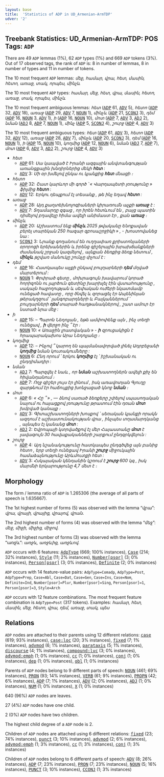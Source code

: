 ```yaml
---
layout: base
title:  'Statistics of ADP in UD_Armenian-ArmTDP'
udver: '2'
---
```


## Treebank Statistics: UD_Armenian-ArmTDP: POS Tags: `ADP`

There are 49 `ADP` lemmas (1%), 62 `ADP` types (1%) and 669 `ADP` tokens (3%).
Out of 17 observed tags, the rank of `ADP` is: 8 in number of lemmas, 8 in number of types and 11 in number of tokens.

The 10 most frequent `ADP` lemmas: <em>մեջ, համար, վրա, հետ, մասին, հետո, առաջ, տակ, որպես, մինչև</em>

The 10 most frequent `ADP` types:  <em>համար, մեջ, հետ, վրա, մասին, հետո, առաջ, տակ, որպես, մինչև</em>

The 10 most frequent ambiguous lemmas: <em>հետ</em> (<tt><a href="hy_armtdp-pos-ADP.html">ADP</a></tt> 61, <tt><a href="hy_armtdp-pos-ADV.html">ADV</a></tt> 5), <em>հետո</em> (<tt><a href="hy_armtdp-pos-ADP.html">ADP</a></tt> 32, <tt><a href="hy_armtdp-pos-ADV.html">ADV</a></tt> 18), <em>առաջ</em> (<tt><a href="hy_armtdp-pos-ADP.html">ADP</a></tt> 29, <tt><a href="hy_armtdp-pos-ADV.html">ADV</a></tt> 7, <tt><a href="hy_armtdp-pos-NOUN.html">NOUN</a></tt> 1), <em>մինչև</em> (<tt><a href="hy_armtdp-pos-ADP.html">ADP</a></tt> 21, <tt><a href="hy_armtdp-pos-SCONJ.html">SCONJ</a></tt> 3), <em>դեմ</em> (<tt><a href="hy_armtdp-pos-ADP.html">ADP</a></tt> 16, <tt><a href="hy_armtdp-pos-NOUN.html">NOUN</a></tt> 3, <tt><a href="hy_armtdp-pos-ADV.html">ADV</a></tt> 1), <em>ի</em> (<tt><a href="hy_armtdp-pos-ADP.html">ADP</a></tt> 16, <tt><a href="hy_armtdp-pos-NOUN.html">NOUN</a></tt> 10), <em>մոտ</em> (<tt><a href="hy_armtdp-pos-ADP.html">ADP</a></tt> 7, <tt><a href="hy_armtdp-pos-ADV.html">ADV</a></tt> 3, <tt><a href="hy_armtdp-pos-ADJ.html">ADJ</a></tt> 2), <em>նման</em> (<tt><a href="hy_armtdp-pos-ADJ.html">ADJ</a></tt> 8, <tt><a href="hy_armtdp-pos-ADP.html">ADP</a></tt> 7, <tt><a href="hy_armtdp-pos-NOUN.html">NOUN</a></tt> 1), <em>մինչ</em> (<tt><a href="hy_armtdp-pos-ADP.html">ADP</a></tt> 5, <tt><a href="hy_armtdp-pos-SCONJ.html">SCONJ</a></tt> 4), <em>շուրջ</em> (<tt><a href="hy_armtdp-pos-ADP.html">ADP</a></tt> 4, <tt><a href="hy_armtdp-pos-ADV.html">ADV</a></tt> 3)

The 10 most frequent ambiguous types:  <em>հետ</em> (<tt><a href="hy_armtdp-pos-ADP.html">ADP</a></tt> 61, <tt><a href="hy_armtdp-pos-ADV.html">ADV</a></tt> 3), <em>հետո</em> (<tt><a href="hy_armtdp-pos-ADP.html">ADP</a></tt> 32, <tt><a href="hy_armtdp-pos-ADV.html">ADV</a></tt> 12), <em>առաջ</em> (<tt><a href="hy_armtdp-pos-ADP.html">ADP</a></tt> 28, <tt><a href="hy_armtdp-pos-ADV.html">ADV</a></tt> 7), <em>մինչև</em> (<tt><a href="hy_armtdp-pos-ADP.html">ADP</a></tt> 20, <tt><a href="hy_armtdp-pos-SCONJ.html">SCONJ</a></tt> 3), <em>դեմ</em> (<tt><a href="hy_armtdp-pos-ADP.html">ADP</a></tt> 16, <tt><a href="hy_armtdp-pos-NOUN.html">NOUN</a></tt> 1), <em>ի</em> (<tt><a href="hy_armtdp-pos-ADP.html">ADP</a></tt> 15, <tt><a href="hy_armtdp-pos-NOUN.html">NOUN</a></tt> 10), <em>կողմից</em> (<tt><a href="hy_armtdp-pos-ADP.html">ADP</a></tt> 12, <tt><a href="hy_armtdp-pos-NOUN.html">NOUN</a></tt> 6), <em>նման</em> (<tt><a href="hy_armtdp-pos-ADJ.html">ADJ</a></tt> 7, <tt><a href="hy_armtdp-pos-ADP.html">ADP</a></tt> 7), <em>մոտ</em> (<tt><a href="hy_armtdp-pos-ADP.html">ADP</a></tt> 6, <tt><a href="hy_armtdp-pos-ADV.html">ADV</a></tt> 3, <tt><a href="hy_armtdp-pos-ADJ.html">ADJ</a></tt> 2), <em>շուրջ</em> (<tt><a href="hy_armtdp-pos-ADP.html">ADP</a></tt> 4, <tt><a href="hy_armtdp-pos-ADV.html">ADV</a></tt> 3)


* <em>հետ</em>
  * <tt><a href="hy_armtdp-pos-ADP.html">ADP</a></tt> 61: <em>Սա կապված է Իրանի ազգային անվտանգության առանցքային խնդիրներից մեկի <b>հետ</b> :</em>
  * <tt><a href="hy_armtdp-pos-ADV.html">ADV</a></tt> 3: <em>Մի օր խմելով ընկա ու կյանքից <b>հետ</b> մնացի ։</em>
* <em>հետո</em>
  * <tt><a href="hy_armtdp-pos-ADP.html">ADP</a></tt> 32: <em>Շատ կարևոր մի գործ ՝ « Վարդապետի լռությունը » ֆիլմից <b>հետո</b> :</em>
  * <tt><a href="hy_armtdp-pos-ADV.html">ADV</a></tt> 12: <em>Երկու դեպքում էլ տեսանք , թե ինչ եղավ <b>հետո</b> :</em>
* <em>առաջ</em>
  * <tt><a href="hy_armtdp-pos-ADP.html">ADP</a></tt> 28: <em>Այդ քաղտեխնոլոգիաների կիրառումն աչքի <b>առաջ</b> է :</em>
  * <tt><a href="hy_armtdp-pos-ADV.html">ADV</a></tt> 7: <em>Տղամարդը զգաց , որ իրեն հետևում են , բայց պատին դիմելով բղավելը հիմա ավելի անիմաստ էր , քան <b>առաջ</b> ։</em>
* <em>մինչև</em>
  * <tt><a href="hy_armtdp-pos-ADP.html">ADP</a></tt> 20: <em>Աշխատում ենք <b>մինչև</b> 2025 թվականը Ենոքավան բերել տարեկան 250 հազար զբոսաշրջիկի » , - խոստովանեց նա :</em>
  * <tt><a href="hy_armtdp-pos-SCONJ.html">SCONJ</a></tt> 3: <em>Նրանք գողանում են ուղղափառ քրիստոնյաների օրորոցի երեխաներին և իրենց գիշերային խրախճանքների ժամանակ շրջան կազմելով , այնքան ձեռքից ձեռք նետում , <b>մինչև</b> թշվառ մանուկը շունչը փչում է :</em>
* <em>դեմ</em>
  * <tt><a href="hy_armtdp-pos-ADP.html">ADP</a></tt> 16: <em>Հատկապես աչքի ընկավ բուլղարների <b>դեմ</b> մղված մարտերում :</em>
  * <tt><a href="hy_armtdp-pos-NOUN.html">NOUN</a></tt> 1: <em>Փրփրած գետը , մոխրագույն խավարում կորած հորիզոնն ու լպրծուն գետինը խարխլել էին վստահությունը , սակայն հաջողության և սեփական ուժերի նկատմամբ ունեցած հավատը , որը ծնվել և զորացել էր Ապենինյան թերակղզում ՝ լանգոբարդների և Բալկաններում ՝ բուլղարների <b>դեմ</b> տարած հաղթանակներով , շատ ամուր էր նստած նրա մեջ :</em>
* <em>ի</em>
  * <tt><a href="hy_armtdp-pos-ADP.html">ADP</a></tt> 15: <em>– Պարոն Նեդոլյան , եթե ամփոփենք այն , ինչ տեղի ունեցավ , <b>ի</b> վերջո ինչ ՞ էր ։</em>
  * <tt><a href="hy_armtdp-pos-NOUN.html">NOUN</a></tt> 10: <em>« Առաջին լրատվական » - <b>ի</b> զրուցակիցն է հրապարակախոս Արա Նեդոլյանը ։</em>
* <em>կողմից</em>
  * <tt><a href="hy_armtdp-pos-ADP.html">ADP</a></tt> 12: <em>– Ինչով ՞ կարող են պայմանավորված լինել Ադրբեջանի <b>կողմից</b> նման կուտակումները :</em>
  * <tt><a href="hy_armtdp-pos-NOUN.html">NOUN</a></tt> 6: <em>Ընդ որում ՝ երկու <b>կողմից</b> էլ ՝ իշխանական ու ընդդիմադիր :</em>
* <em>նման</em>
  * <tt><a href="hy_armtdp-pos-ADJ.html">ADJ</a></tt> 7: <em>Պարզվել է նաև , որ <b>նման</b> աշխատողներն ավելի քիչ են հիվանդանում ։</em>
  * <tt><a href="hy_armtdp-pos-ADP.html">ADP</a></tt> 7: <em>Ողջ գիշեր լույս էր լինում , իսկ առավոտյան Գյուղը զարթնում էր հաճույքից խոնջացած կնոջ <b>նման</b> ։</em>
* <em>մոտ</em>
  * <tt><a href="hy_armtdp-pos-ADP.html">ADP</a></tt> 6: <em>« Հը ՞ » , — ձնով սառած ձեռքերը շփելով սպասողական նայում ու հայացքով լռությունը թրատում էին դռան <b>մոտ</b> խմբված կանայք ։</em>
  * <tt><a href="hy_armtdp-pos-ADV.html">ADV</a></tt> 3: <em>Գիտաշխատողների խոսքով ՝ սեռական կյանքի որակն ազդում է աշխատունակության վրա , ինչպես տղամարդկանց , այնպես էլ կանանց <b>մոտ</b> :</em>
  * <tt><a href="hy_armtdp-pos-ADJ.html">ADJ</a></tt> 2: <em>Եվրոպայի կտրվածքով էլ մեր Հայաստանը <b>մոտ</b> է լավագույն 30 հավաքականների շարքում ընդգրկվելուն :</em>
* <em>շուրջ</em>
  * <tt><a href="hy_armtdp-pos-ADP.html">ADP</a></tt> 4: <em>Այդ նշանակությունը հատկապես ընդգծվեց այն բանից հետո , երբ տեղի ունեցավ Իրանի <b>շուրջ</b> միջուկային համաձայնությունը Արևմուտքի հետ :</em>
  * <tt><a href="hy_armtdp-pos-ADV.html">ADV</a></tt> 3: <em>Հսկայական կենդանին կշռում է <b>շուրջ</b> 600 կգ , իսկ մարմնի երկարությունը 4,7 մետ է ։</em>

## Morphology

The form / lemma ratio of `ADP` is 1.265306 (the average of all parts of speech is 1.635667).

The 1st highest number of forms (5) was observed with the lemma “վրա”: <em>վրա, վրայի, վրայից, վրայով, վրան</em>.

The 2nd highest number of forms (4) was observed with the lemma “մեջ”: <em>մեջ, միջի, միջից, միջով</em>.

The 3rd highest number of forms (3) was observed with the lemma “առջև”: <em>առջև, առջևից, առջևով</em>.

`ADP` occurs with 6 features: <tt><a href="hy_armtdp-feat-AdpType.html">AdpType</a></tt> (669; 100% instances), <tt><a href="hy_armtdp-feat-Case.html">Case</a></tt> (214; 32% instances), <tt><a href="hy_armtdp-feat-Style.html">Style</a></tt> (11; 2% instances), <tt><a href="hy_armtdp-feat-Number-psor.html">Number[psor]</a></tt> (3; 0% instances), <tt><a href="hy_armtdp-feat-Person-psor.html">Person[psor]</a></tt> (3; 0% instances), <tt><a href="hy_armtdp-feat-Definite.html">Definite</a></tt> (2; 0% instances)

`ADP` occurs with 14 feature-value pairs: `AdpType=Comadp`, `AdpType=Post`, `AdpType=Prep`, `Case=Abl`, `Case=Dat`, `Case=Gen`, `Case=Ins`, `Case=Nom`, `Definite=Ind`, `Number[psor]=Plur`, `Number[psor]=Sing`, `Person[psor]=1`, `Person[psor]=3`, `Style=Arch`

`ADP` occurs with 12 feature combinations.
The most frequent feature combination is `AdpType=Post` (317 tokens).
Examples: <em>համար, հետ, մասին, մեջ, հետո, վրա, դեմ, առաջ, տակ, պես</em>


## Relations

`ADP` nodes are attached to their parents using 12 different relations: <tt><a href="hy_armtdp-dep-case.html">case</a></tt> (619; 93% instances), <tt><a href="hy_armtdp-dep-case-loc.html">case:loc</a></tt> (20; 3% instances), <tt><a href="hy_armtdp-dep-fixed.html">fixed</a></tt> (7; 1% instances), <tt><a href="hy_armtdp-dep-advmod.html">advmod</a></tt> (6; 1% instances), <tt><a href="hy_armtdp-dep-parataxis.html">parataxis</a></tt> (5; 1% instances), <tt><a href="hy_armtdp-dep-discourse.html">discourse</a></tt> (4; 1% instances), <tt><a href="hy_armtdp-dep-compound-lvc.html">compound:lvc</a></tt> (3; 0% instances), <tt><a href="hy_armtdp-dep-advmod-emph.html">advmod:emph</a></tt> (1; 0% instances), <tt><a href="hy_armtdp-dep-cc.html">cc</a></tt> (1; 0% instances), <tt><a href="hy_armtdp-dep-conj.html">conj</a></tt> (1; 0% instances), <tt><a href="hy_armtdp-dep-dep.html">dep</a></tt> (1; 0% instances), <tt><a href="hy_armtdp-dep-obl.html">obl</a></tt> (1; 0% instances)

Parents of `ADP` nodes belong to 9 different parts of speech: <tt><a href="hy_armtdp-pos-NOUN.html">NOUN</a></tt> (461; 69% instances), <tt><a href="hy_armtdp-pos-PRON.html">PRON</a></tt> (93; 14% instances), <tt><a href="hy_armtdp-pos-VERB.html">VERB</a></tt> (61; 9% instances), <tt><a href="hy_armtdp-pos-PROPN.html">PROPN</a></tt> (42; 6% instances), <tt><a href="hy_armtdp-pos-ADP.html">ADP</a></tt> (7; 1% instances), <tt><a href="hy_armtdp-pos-ADV.html">ADV</a></tt> (2; 0% instances), <tt><a href="hy_armtdp-pos-ADJ.html">ADJ</a></tt> (1; 0% instances), <tt><a href="hy_armtdp-pos-NUM.html">NUM</a></tt> (1; 0% instances), <tt><a href="hy_armtdp-pos-X.html">X</a></tt> (1; 0% instances)

640 (96%) `ADP` nodes are leaves.

27 (4%) `ADP` nodes have one child.

2 (0%) `ADP` nodes have two children.

The highest child degree of a `ADP` node is 2.

Children of `ADP` nodes are attached using 6 different relations: <tt><a href="hy_armtdp-dep-fixed.html">fixed</a></tt> (23; 74% instances), <tt><a href="hy_armtdp-dep-punct.html">punct</a></tt> (3; 10% instances), <tt><a href="hy_armtdp-dep-advmod.html">advmod</a></tt> (2; 6% instances), <tt><a href="hy_armtdp-dep-advmod-emph.html">advmod:emph</a></tt> (1; 3% instances), <tt><a href="hy_armtdp-dep-cc.html">cc</a></tt> (1; 3% instances), <tt><a href="hy_armtdp-dep-conj.html">conj</a></tt> (1; 3% instances)

Children of `ADP` nodes belong to 6 different parts of speech: <tt><a href="hy_armtdp-pos-ADV.html">ADV</a></tt> (8; 26% instances), <tt><a href="hy_armtdp-pos-ADP.html">ADP</a></tt> (7; 23% instances), <tt><a href="hy_armtdp-pos-PRON.html">PRON</a></tt> (7; 23% instances), <tt><a href="hy_armtdp-pos-NOUN.html">NOUN</a></tt> (5; 16% instances), <tt><a href="hy_armtdp-pos-PUNCT.html">PUNCT</a></tt> (3; 10% instances), <tt><a href="hy_armtdp-pos-CCONJ.html">CCONJ</a></tt> (1; 3% instances)

